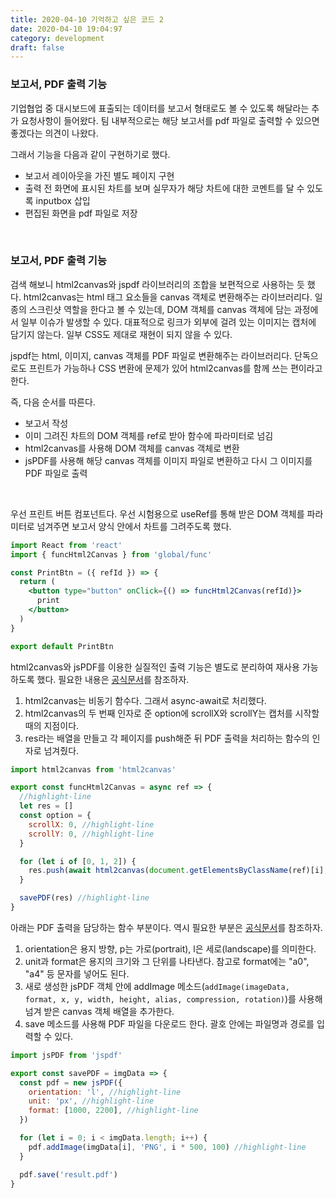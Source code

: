 ```yaml
---
title: 2020-04-10 기억하고 싶은 코드 2
date: 2020-04-10 19:04:97
category: development
draft: false
---
```


### 보고서, PDF 출력 기능

기업협업 중 대시보드에 표출되는 데이터를 보고서 형태로도 볼 수 있도록 해달라는 추가 요청사항이 들어왔다. 팀 내부적으로는 해당 보고서를 pdf 파일로 출력할 수 있으면 좋겠다는 의견이 나왔다.

그래서 기능을 다음과 같이 구현하기로 했다.

- 보고서 레이아웃을 가진 별도 페이지 구현
- 출력 전 화면에 표시된 차트를 보며 실무자가 해당 차트에 대한 코멘트를 달 수 있도록 inputbox 삽입
- 편집된 화면을 pdf 파일로 저장

<br>

### 보고서, PDF 출력 기능

검색 해보니 html2canvas와 jspdf 라이브러리의 조합을 보편적으로 사용하는 듯 했다. html2canvas는 html 태그 요소들을 canvas 객체로 변환해주는 라이브러리다. 일종의 스크린샷 역할을 한다고 볼 수 있는데, DOM 객체를 canvas 객체에 담는 과정에서 일부 이슈가 발생할 수 있다. 대표적으로 링크가 외부에 걸려 있는 이미지는 캡처에 담기지 않는다. 일부 CSS도 제대로 재현이 되지 않을 수 있다.

jspdf는 html, 이미지, canvas 객체를 PDF 파일로 변환해주는 라이브러리다. 단독으로도 프린트가 가능하나 CSS 변환에 문제가 있어 html2canvas를 함께 쓰는 편이라고 한다.

즉, 다음 순서를 따른다.

- 보고서 작성
- 이미 그려진 차트의 DOM 객체를 ref로 받아 함수에 파라미터로 넘김
- html2canvas를 사용해 DOM 객체를 canvas 객체로 변환
- jsPDF를 사용해 해당 canvas 객체를 이미지 파일로 변환하고 다시 그 이미지를 PDF 파일로 출력

<br>

우선 프린트 버튼 컴포넌트다. 우선 시험용으로 useRef를 통해 받은 DOM 객체를 파라미터로 넘겨주면 보고서 양식 안에서 차트를 그려주도록 했다.

```jsx
import React from 'react'
import { funcHtml2Canvas } from 'global/func'

const PrintBtn = ({ refId }) => {
  return (
    <button type="button" onClick={() => funcHtml2Canvas(refId)}>
      print
    </button>
  )
}

export default PrintBtn
```

html2canvas와 jsPDF를 이용한 실질적인 출력 기능은 별도로 분리하여 재사용 가능하도록 했다. 필요한 내용은 [공식문서](http://html2canvas.hertzen.com/)를 참조하자.

1. html2canvas는 비동기 함수다. 그래서 async-await로 처리했다.
2. html2canvas의 두 번째 인자로 준 option에 scrollX와 scrollY는 캡처를 시작할 때의 지점이다.
3. res라는 배열을 만들고 각 페이지를 push해준 뒤 PDF 출력을 처리하는 함수의 인자로 넘겨줬다.

```js
import html2canvas from 'html2canvas'

export const funcHtml2Canvas = async ref => {
  //highlight-line
  let res = []
  const option = {
    scrollX: 0, //highlight-line
    scrollY: 0, //highlight-line
  }

  for (let i of [0, 1, 2]) {
    res.push(await html2canvas(document.getElementsByClassName(ref)[i], option)) //highlight-line
  }

  savePDF(res) //highlight-line
}
```

아래는 PDF 출력을 담당하는 함수 부분이다. 역시 필요한 부분은 [공식문서](https://rawgit.com/MrRio/jsPDF/master/docs/index.html)를 참조하자.

1. orientation은 용지 방향, p는 가로(portrait), l은 세로(landscape)를 의미한다.
2. unit과 format은 용지의 크기와 그 단위를 나타낸다. 참고로 format에는 "a0", "a4" 등 문자를 넣어도 된다.
3. 새로 생성한 jsPDF 객체 안에 addImage 메소드(`addImage(imageData, format, x, y, width, height, alias, compression, rotation)`)를 사용해 넘겨 받은 canvas 객체 배열을 추가한다.
4. save 메소드를 사용해 PDF 파일을 다운로드 한다. 괄호 안에는 파일명과 경로를 입력할 수 있다.

```js
import jsPDF from 'jspdf'

export const savePDF = imgData => {
  const pdf = new jsPDF({
    orientation: 'l', //highlight-line
    unit: 'px', //highlight-line
    format: [1000, 2200], //highlight-line
  })

  for (let i = 0; i < imgData.length; i++) {
    pdf.addImage(imgData[i], 'PNG', i * 500, 100) //highlight-line
  }

  pdf.save('result.pdf')
}
```
